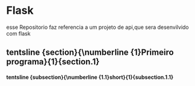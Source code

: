 # Flask
esse Repositorio faz referencia a um projeto de api,que sera desenvilvido com flask
## tentsline {section}{\numberline {1}Primeiro programa}{1}{section.1}

#### tentsline {subsection}{\numberline {1.1}short}{1}{subsection.1.1}

